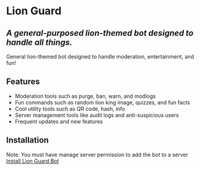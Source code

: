 # Lion Guard
## _A general-purposed lion-themed bot designed to handle all things._


General lion-themed bot designed to handle moderation, entertainment, and fun!

## Features

- Moderation tools such as purge, ban, warn, and modlogs
- Fun commands such as random lion king image, quizzes, and fun facts
- Cool utility tools such as QR code, hash, info
- Server management tools like audit logs and anti-suspicious users
- Frequent updates and new features

## Installation

Note: You must have manage server permission to add the bot to a server
[Install Lion Guard Bot](<https://discord.com/api/oauth2/authorize?client_id=1224326586367475733&scope=bot&permissions=1829587348619263>)
